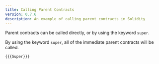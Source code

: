 ```yaml
---
title: Calling Parent Contracts
version: 0.7.6
description: An example of calling parent contracts in Solidity
---
```


Parent contracts can be called directly, or by using the keyword `super`.

By using the keyword `super`, all of the immediate parent contracts will be called.

```solidity
{{{Super}}}
```
